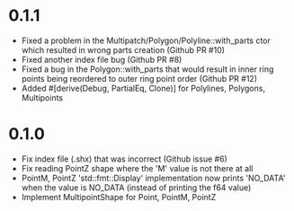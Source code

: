 # 0.1.1
 - Fixed a problem in the Multipatch/Polygon/Polyline::with_parts ctor which resulted in
   wrong parts creation (Github PR #10)
 - Fixed another index file bug (Github PR #8)
 - Fixed a bug in the Polygon::with_parts that would result in inner ring points
   being reordered to outer ring point order (Github PR #12)
 - Added #[derive(Debug, PartialEq, Clone)] for Polylines, Polygons, Multipoints

# 0.1.0

 - Fix index file (.shx) that was incorrect (Github issue #6)
 - Fix reading PointZ shape where the 'M' value is not there at all
 - PointM, PointZ 'std::fmt::Display' implementation now prints 'NO_DATA'
   when the value is NO_DATA (instead of printing the f64 value)
 - Implement MultipointShape for Point, PointM, PointZ
